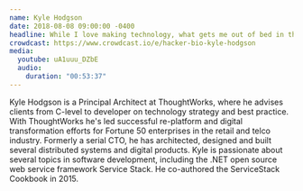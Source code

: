 ```yaml
---
name: Kyle Hodgson
date: 2018-08-08 09:00:00 -0400
headline: While I love making technology, what gets me out of bed in the morning is helping people accomplish ambitious goals.
crowdcast: https://www.crowdcast.io/e/hacker-bio-kyle-hodgson
media:
  youtube: uA1uuu_DZbE
  audio:
    duration: "00:53:37"
---
```


Kyle Hodgson is a Principal Architect at ThoughtWorks, where he advises clients from C-level to developer on technology strategy and best practice. With ThoughtWorks he's led successful re-platform and digital transformation efforts for Fortune 50 enterprises in the retail and telco industry. Formerly a serial CTO, he has architected, designed and built several distributed systems and digital products. Kyle is passionate about several topics in software development, including the .NET open source web service framework Service Stack. He co-authored the ServiceStack Cookbook in 2015.
